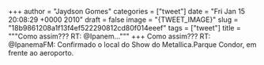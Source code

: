 
+++
author = "Jaydson Gomes"
categories = ["tweet"]
date = "Fri Jan 15 20:08:29 +0000 2010"
draft = false
image = "{TWEET_IMAGE}"
slug = "18b9861208a1f13f4ef522290812cd80f014eeef"
tags = ["tweet"]
title = """Como assim??? RT: @Ipanem..."""
+++
Como assim??? RT: @IpanemaFM: Confirmado o local do Show do Metallica.Parque Condor, em frente ao aeroporto.
